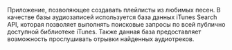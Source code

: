 Приложение, позволяющее создавать плейлисты из любимых песен. В качестве базы аудиозаписей 
используется база данных iTunes Search API, которая позволяет выполнять поисковые запросы по всей 
публично доступной библиотеке iTunes. Также данная база предоставляет возможность прослушивать 
отрывки найденных аудиотреков.
